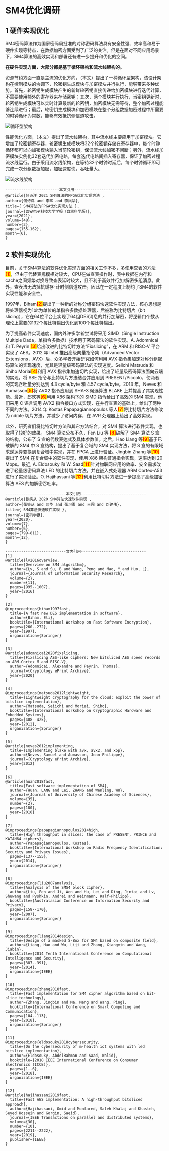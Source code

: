 # SM4优化调研

## 1 硬件实现优化

SM4密码算法作为国家密码局批准的对称密码算法具有安全性强、效率高和易于硬件实现等特点，在数据加密方面受到了广泛的关注。但是在面对不同应用场景下，SM4算法的高效实现和部署还有进一步提升和优化的空间。

**在硬件实现方面，大部分都是基于循环架构和流水线架构的。**

资源节约方面一直是主流的优化方向，（本文）提出了一种循环型架构，该设计架构在控制模块的协调下，轮密钥生成模块与加密模块并行执行，能够带来多种优势。首先，轮密钥生成模块产生的新鲜轮密钥直接传递给加密模块进行迭代计算，不需要使用额外的寄存器来存储密钥；其次，两个模块并行执行，当密钥更新时，轮密钥生成模块可以实时计算最新的轮密钥，加密模块无需等待，整个加密过程能够连续进行；最后，轮密钥生成模块和加密模块在整个分组数据加密过程中所需要的时钟循环为常数，能够有效抵抗侧信道攻击。

![循环型架构](https://myh-mdpictures.oss-cn-qingdao.aliyuncs.com/img/image-20230107102714231.png)

性能优化方面，（本文）提出了流水线架构，其中流水线主要应用于加密模块。它增加了轮密钥寄存器，轮密钥生成模块将32个轮密钥存储在寄存器中，每个时钟循环都可以向加密模块输入当前轮密钥，保证流水线加密不间断；另外，流水线加密模块实例化32套迭代加密电路，每套迭代电路间插入寄存器，保证了加密过程流水线运行。由于采用流水线架构，在等待32个时钟时延后，每个时钟循环即可完成一次分组数据加密，加密速度快，吞吐量大。

![流水线架构](https://myh-mdpictures.oss-cn-qingdao.aliyuncs.com/img/image-20230107103147950.png)

```
------------------------本文引用-------------------------
@article{何诗洋 2021 SM4算法的FPGA优化实现方法 ,
author={何诗洋 and 李晖 and 李凤华},
title={ SM4算法的FPGA优化实现方法 },
journal={西安电子科技大学学报（自然科学版）},
year={2021},
volume={48},
number={3},
pages={155-162},
month={6},
}
```

## 2 软件实现优化

目前，关于SM4算法的软件优化实现方面的相关工作不多，多使用查表的方法<span style='color:red;background:yellow'>**[1]**</span>，但由于代替表规模相对较大，CPU在做查表操作时，表中数据在内存和cache之间频繁对换导致查表延时较大，且不利于高效并行加/解密多组消息。此外，查表法无法抵抗缓存-计时侧信道攻击，因此在一定程度上制约了SM4的软件实现性能和安全性。

1997年，Biham<span style='color:red;background:yellow'>**[2]**</span>提出了一种新的对称分组密码快速软件实现方法，核心思想是将处理器视为1bit为单位的单指令多数据处理器，后被称为比特切片（bit slicing），它在64位平台上实现了64组DES消息的并行加解密，将逻辑门个数从理论上需要的132个每比特输出优化到100个每比特输出。

为了提高软件实现速度，国内外许多学者尝试将采用 SIMD（Single Instruction Multiple Dada，单指令多数据）技术用于密码算法的软件实现。A. Adomnicai 和 T. Peyrin <span style='color:red;background:yellow'>**[3]**</span>给出改进的比特切片方法“Fixslicing”，在 ARM 和 RISC-V 平台实现了 AES。2012 年 Intel 推出高级向量指令集（Advanced Vector Extensions，AVX）后，众多学者开始研究如何利用 AVX 指令集加速对称分组密码算法的实现速度，尤其是轻量级密码算法的实现速度。Seiichi Matsuda 和 Shiho Moriai<span style='color:red;background:yellow'>**[4]**</span>利用 AVX 指令集加速切片实现，给出了轻量级密码算法面向云端的实现，将 SSE 指令与比特切片方法结合并应用到 PRESENT/Piccolo，使两者的实现吞吐量分别达到 4.3 cycle/byte 和 4.57 cycle/byte。2013 年，Neves 和 Aumasson<span style='color:red;background:yellow'>**[5]**</span>将 AVX2 指令应用到 SHA-3 候选算法 BLAKE 上并提高了其实现性能。最近，郎欢等<span style='color:red;background:yellow'>**[6]**</span>利用 X86 架构下的 SIMD 指令给出了高效的 SM4 实现，他们采用 C 语言调用 AVX2 指令接口方式实现，在并行查表的基础上，给出了两种不同的方法。2014 年 Kostas Papapagiannopoulos 等人<span style='color:red;background:yellow'>**[7]**</span>将比特切片方法修改为 nibble 切片方法，并减少了访问内存，在 AVR 处理器上给出了高效实现。

此外，研究者们将比特切片方法和其它方法结合，对 SM4 算法进行软件实现，也取得了较好的效果。 SM4 算法公布不久，Fen Liu 等 <span style='color:red;background:yellow'>**[8]**</span>破解了 SM4 算法 S 盒的结构，公布了 S 盒的代数表达式及具体参数值。之后，Hao Liang 等<span style='color:red;background:yellow'>**[9]**</span>基于已破解的 SM4 中 S 盒结构，提出了基于复合域的 SM4 实现方法，将 S 盒的有限域求逆运算变换到复合域中实现，并在 FPGA 上进行验证。Jingbin Zhang 等<span style='color:red;background:yellow'>**[10]**</span>提出了 SM4 在复合域中的软件实现，使用 X86 架构普通指令实现，速率达到 20 Mbps。最近, A. Eldosouky 和 W. Saad<span style='color:red;background:yellow'>**[11]**</span>针对物联网应用的效率、安全需求改进了轻量级密码算法 LED 的比特切片方法，并在嵌入式处理器 ARM Cortex-A53 进行了实现验证。O. Hajihassani 等<span style='color:red;background:yellow'>**[12]**</span>利用比特切片方法进一步提高了高级加密算法 AES 的加解密吞吐率。

```
---------------------------本文引用-----------------------------
@article{张笑从 2020 SM4算法快速软件实现 ,
author={张笑从 and 郭华 and 张习勇 and 王闯 and 刘建伟},
title={ SM4算法快速软件实现 },
journal={密码学报},
year={2020},
volume={7},
number={6},
pages={799-811},
month={12},
}

---------------------------文内引用-----------------------------
[1]
@article{lv2016overview,
  title={Overview on SM4 algorithm},
  author={Lv, S and Su, B and Wang, Peng and Mao, Y and Huo, L},
  journal={Journal of Information Security Research},
  volume={2},
  number={11},
  pages={995--1007},
  year={2016}
}

[2]
@inproceedings{biham1997fast,
  title={A fast new DES implementation in software},
  author={Biham, Eli},
  booktitle={International Workshop on Fast Software Encryption},
  pages={260--272},
  year={1997},
  organization={Springer}
}

[3]
@article{adomnicai2020fixslicing,
  title={Fixslicing AES-like ciphers: New bitsliced AES speed records on ARM-Cortex M and RISC-V},
  author={Adomnicai, Alexandre and Peyrin, Thomas},
  journal={Cryptology ePrint Archive},
  year={2020}
}

[4]
@inproceedings{matsuda2012lightweight,
  title={Lightweight cryptography for the cloud: exploit the power of bitslice implementation},
  author={Matsuda, Seiichi and Moriai, Shiho},
  booktitle={International Workshop on Cryptographic Hardware and Embedded Systems},
  pages={408--425},
  year={2012},
  organization={Springer}
}

[5]
@article{neves2012implementing,
  title={Implementing blake with avx, avx2, and xop},
  author={Neves, Samuel and Aumasson, Jean-Philippe},
  journal={Cryptology ePrint Archive},
  year={2012}
}

[6]
@article{huan2018fast,
  title={Fast software implementation of SM4},
  author={Huan, LANG and Lei, ZHANG and Wenling, WU},
  journal={Journal of University of Chinese Academy of Sciences},
  volume={35},
  number={2},
  pages={180},
  year={2018}
}

[7]
@inproceedings{papapagiannopoulos2014high,
  title={High throughput in slices: the case of PRESENT, PRINCE and KATAN64 ciphers},
  author={Papapagiannopoulos, Kostas},
  booktitle={International Workshop on Radio Frequency Identification: Security and Privacy Issues},
  pages={137--155},
  year={2014},
  organization={Springer}
}

[8]
@inproceedings{liu2007analysis,
  title={Analysis of the SMS4 block cipher},
  author={Liu, Fen and Ji, Wen and Hu, Lei and Ding, Jintai and Lv, Shuwang and Pyshkin, Andrei and Weinmann, Ralf-Philipp},
  booktitle={Australasian Conference on Information Security and Privacy},
  pages={158--170},
  year={2007},
  organization={Springer}
}

[9]
@inproceedings{liang2014design,
  title={Design of a masked S-Box for SM4 based on composite field},
  author={Liang, Hao and Wu, Liji and Zhang, Xiangmin and Wang, Jiabin},
  booktitle={2014 Tenth International Conference on Computational Intelligence and Security},
  pages={387--391},
  year={2014},
  organization={IEEE}
}

[10]
@inproceedings{zhang2018fast,
  title={Fast implementation for SM4 cipher algorithm based on bit-slice technology},
  author={Zhang, Jingbin and Ma, Meng and Wang, Ping},
  booktitle={International Conference on Smart Computing and Communication},
  pages={104--113},
  year={2018},
  organization={Springer}
}

[11]
@inproceedings{eldosouky2018cybersecurity,
  title={On the cybersecurity of m-health iot systems with led bitslice implementation},
  author={Eldosouky, AbdelRahman and Saad, Walid},
  booktitle={2018 IEEE International Conference on Consumer Electronics (ICCE)},
  pages={1--6},
  year={2018},
  organization={IEEE}
}

[12]
@article{hajihassani2019fast,
  title={Fast AES implementation: A high-throughput bitsliced approach},
  author={Hajihassani, Omid and Monfared, Saleh Khalaj and Khasteh, Seyed Hossein and Gorgin, Saeid},
  journal={IEEE Transactions on parallel and distributed systems},
  volume={30},
  number={10},
  pages={2211--2222},
  year={2019},
  publisher={IEEE}
}

```

